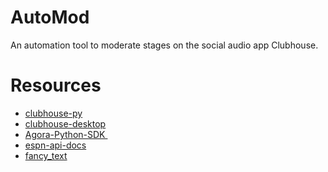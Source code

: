 # AutoMod
An automation tool to moderate stages on the social audio app Clubhouse. 
# Resources
- [clubhouse-py][1]
- [clubhouse-desktop][2]
- [Agora-Python-SDK ][3]
- [espn-api-docs][4]
- [fancy_text][5]


[1]:	https://github.com/stypr/clubhouse-py
[2]:	https://github.com/callmearta/clubhouse-desktop
[3]:	https://github.com/AgoraIO-Community/Agora-Python-SDK#installation
[4]:	https://gist.github.com/akeaswaran/b48b02f1c94f873c6655e7129910fc3b
[5]:	https://github.com/nitanmarcel/fancy_text